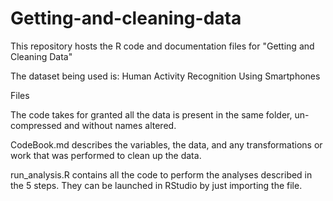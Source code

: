 # Getting-and-cleaning-data

This repository hosts the R code and documentation files for "Getting and Cleaning Data"

The dataset being used is: Human Activity Recognition Using Smartphones

Files

The code takes for granted all the data is present in the same folder, un-compressed and without names altered.

CodeBook.md describes the variables, the data, and any transformations or work that was performed to clean up the data.

run_analysis.R contains all the code to perform the analyses described in the 5 steps. They can be launched in RStudio by just importing the file.
